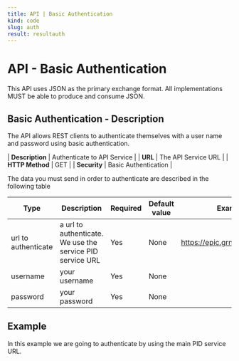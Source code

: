 ```yaml
---
title: API | Basic Authentication
kind: code
slug: auth
result: resultauth
---
```


# API - Basic Authentication 

This API uses JSON as the primary exchange format. All implementations MUST be able to produce and consume JSON.

## Basic Authentication - Description
The API allows REST clients to authenticate themselves with a user name and password using basic authentication.

| **Description** | Authenticate to API Service |
| **URL**         | The API Service URL   |
| **HTTP Method** | GET                         |
| **Security**    | Basic Authentication        |

The data you must send in order to authenticate are described in the following table 


Type | Description | Required | Default value | Example value |
------|-------------|----------|---------------|---------------|
url to authenticate | a url to authenticate. We use the service PID service URL | Yes | None |  https://epic.grnet.gr/api/v2/handles/ |
username | your username | Yes |None| |
password | your password | Yes |None| |

## Example

In this example we are going to authenticate by using the main PID service URL.


